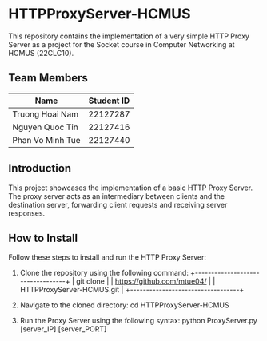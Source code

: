 # HTTPProxyServer-HCMUS

This repository contains the implementation of a very simple HTTP Proxy Server as a project for the Socket course in Computer Networking at HCMUS (22CLC10).

## Team Members

| Name              | Student ID |
|-------------------|------------|
| Truong Hoai Nam   | 22127287   |
| Nguyen Quoc Tin   | 22127416   |
| Phan Vo Minh Tue  | 22127440   |

## Introduction

This project showcases the implementation of a basic HTTP Proxy Server. The proxy server acts as an intermediary between clients and the destination server, forwarding client requests and receiving server responses.

## How to Install

Follow these steps to install and run the HTTP Proxy Server:

1. Clone the repository using the following command:
+----------------------------------+
| git clone                        |
| https://github.com/mtue04/       |
| HTTPProxyServer-HCMUS.git        |
+----------------------------------+

2. Navigate to the cloned directory:
cd HTTPProxyServer-HCMUS

3. Run the Proxy Server using the following syntax:
python ProxyServer.py [server_IP] [server_PORT]
